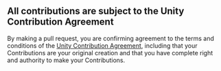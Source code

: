 ## All contributions are subject to the Unity Contribution Agreement

By making a pull request, you are confirming agreement to the terms and conditions of the [Unity Contribution Agreement](https://unity3d.com/legal/licenses/Unity_Contribution_Agreement), including that your Contributions are your original creation and that you have complete right and authority to make your Contributions.
